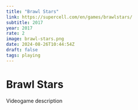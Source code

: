 ```yaml
---
title: "Brawl Stars"
link: https://supercell.com/en/games/brawlstars/
subtitle: 2017
year: 2017
rate: 2
image: brawl-stars.png
date: 2024-08-26T10:44:54Z
draft: false
tags: playing
---
```


# Brawl Stars

Videogame description
